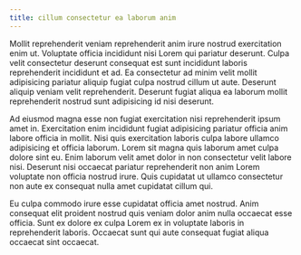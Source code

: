 ```yaml
---
title: cillum consectetur ea laborum anim
---
```


Mollit reprehenderit veniam reprehenderit anim irure nostrud exercitation enim ut. Voluptate officia incididunt nisi Lorem qui pariatur deserunt. Culpa velit consectetur deserunt consequat est sunt incididunt laboris reprehenderit incididunt et ad. Ea consectetur ad minim velit mollit adipisicing pariatur aliquip fugiat culpa nostrud cillum ut aute. Deserunt aliquip veniam velit reprehenderit. Deserunt fugiat aliqua ea laborum mollit reprehenderit nostrud sunt adipisicing id nisi deserunt.

Ad eiusmod magna esse non fugiat exercitation nisi reprehenderit ipsum amet in. Exercitation enim incididunt fugiat adipisicing pariatur officia anim labore officia in mollit. Nisi quis exercitation laboris culpa labore ullamco adipisicing et officia laborum. Lorem sit magna quis laborum amet culpa dolore sint eu. Enim laborum velit amet dolor in non consectetur velit labore nisi. Deserunt nisi occaecat pariatur reprehenderit non anim Lorem voluptate non officia nostrud irure. Quis cupidatat ut ullamco consectetur non aute ex consequat nulla amet cupidatat cillum qui.

Eu culpa commodo irure esse cupidatat officia amet nostrud. Anim consequat elit proident nostrud quis veniam dolor anim nulla occaecat esse officia. Sunt ex dolore ex culpa Lorem ex in voluptate laboris in reprehenderit laboris. Occaecat sunt qui aute consequat fugiat aliqua occaecat sint occaecat.
